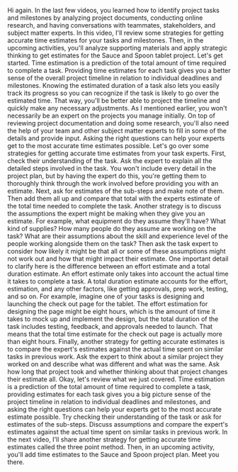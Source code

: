 Hi again. In the last few videos, you learned how to identify project tasks and
milestones by analyzing project documents, conducting online research, and
having conversations with teammates, stakeholders, and subject matter experts.
In this video, I'll review some strategies for getting accurate time estimates
for your tasks and milestones. Then, in the upcoming activities, you'll analyze
supporting materials and apply strategic thinking to get estimates for the Sauce
and Spoon tablet project. Let's get started. Time estimation is a prediction of
the total amount of time required to complete a task. Providing time estimates
for each task gives you a better sense of the overall project timeline in
relation to individual deadlines and milestones. Knowing the estimated duration
of a task also lets you easily track its progress so you can recognize if the
task is likely to go over the estimated time. That way, you'll be better able to
project the timeline and quickly make any necessary adjustments. As I mentioned
earlier, you won't necessarily be an expert on the projects you manage
initially. On top of reviewing project documentation and doing some research,
you'll also need the help of your team and other subject matter experts to fill
in some of the details and provide input. Asking the right questions can help
your experts get to the most accurate time estimates possible. Let's go over
some strategies for getting accurate time estimates from your task experts.
First, check their understanding of the task. Ask the expert to explain all the
detailed steps involved in the task. You won't include every detail in the
project plan, but by having the expert do this, you're getting them to
thoroughly think through the work involved before providing you with an
estimate. Next, ask for estimates of the sub-steps and make note of them. Then
add them all up and compare that total with the experts estimate of the total
time needed to complete the task. Another strategy is to discuss the assumptions
the expert might be making when they give you an estimate. For example, what
equipment do they assume they'll have? What kind of supplies? How many people do
they assume are working on the task? What are their assumptions about the skill
and experience level of the people working alongside them on the task? Then ask
the task expert to consider how likely it might be that all or some of these
assumptions might not work out and how that might impact their estimate. One
important detail to clarify here is the difference between an effort estimate
and a total duration estimate. An effort estimate only takes into account the
actual time it takes to complete a task. A total duration estimate accounts for
the effort, estimation, and any other factors, like getting approvals, prep
work, testing, and so on. For example, imagine one of your tasks is designing
and launching the check out page for the tablet. The effort estimation for
designing the page might be eight hours, which is the amount of time it takes to
mock up and implement the design, but the total duration of the task includes
testing, feedback, and approvals needed to launch. That means that the total
time estimate for the check out page is actually more than eight hours. Finally,
another strategy for getting accurate estimates is to compare the expert's
estimates against the actual time spent on similar tasks in previous work. Ask
the expert to think about a similar project they worked on and describe what was
different and what was the same. Ask how long that project took and whether
thinking about that project changes their estimate all. Okay, let's review what
we just covered. Time estimation is a prediction of the total amount of time
required to complete a task, providing estimates for each task gives you a big
picture sense of the project timeline in relation to individual deadlines and
milestones, and asking the right questions can help your experts get to the most
accurate estimate possible. Try checking their understanding of the task or ask
for estimates of the sub-steps. Discuss assumptions and compare the expert's
estimates against the actual time spent on similar tasks in previous work. In
the next video, I'll share another strategy for getting accurate time estimates
called the three point method. Then, in an upcoming activity, you'll add time
estimates to the Sauce and Spoon project plan. Meet you there.